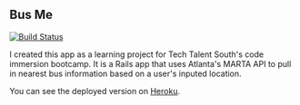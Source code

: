 ## Bus Me
[![Build Status](https://travis-ci.org/siakaramalegos/bus_me.svg?branch=test)](https://travis-ci.org/siakaramalegos/bus_me)

I created this app as a learning project for Tech Talent South's code immersion bootcamp.  It is a Rails app that uses Atlanta's MARTA API to pull in nearest bus information based on a user's inputed location.

You can see the deployed version on [Heroku](https://bus-me.herokuapp.com/).
